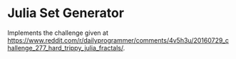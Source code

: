 # Julia Set Generator

Implements the challenge given at <https://www.reddit.com/r/dailyprogrammer/comments/4v5h3u/20160729_challenge_277_hard_trippy_julia_fractals/>.
